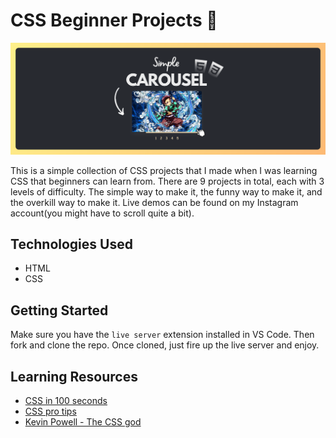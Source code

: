 # CSS Beginner Projects 💅

![hero](https://github.com/anav5704/CSS-Projects/blob/main/docs/css-projects.png)

This is a simple collection of CSS projects that I made when I was learning CSS that beginners can learn from. There are 9 projects in total, each with 3 levels of difficulty. The simple way to make it, the funny way to make it, and the overkill way to make it. Live demos can be found on my Instagram account(you might have to scroll quite a bit).

## Technologies Used
- HTML
- CSS

## Getting Started

Make sure you have the ```live server``` extension installed in VS Code. Then fork and clone the repo. Once cloned, just fire up the live server and enjoy.

## Learning Resources

- [CSS in 100 seconds](https://www.youtube.com/watch?v=OEV8gMkCHXQ)
- [CSS pro tips](https://www.youtube.com/watch?v=Qhaz36TZG5Y)
- [Kevin Powell - The CSS god](https://www.youtube.com/@KevinPowell)
